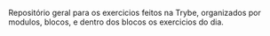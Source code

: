 Repositório geral para os exercicios feitos na Trybe, organizados por modulos, blocos, e dentro dos blocos os exercicios do dia.  


